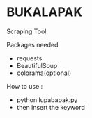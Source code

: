 # BUKALAPAK
Scraping Tool

Packages needed
- requests
- BeautifulSoup
- colorama(optional)

How to use :
 - python lupabapak.py
 - then insert the keyword 
